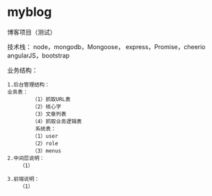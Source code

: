 # myblog
博客项目（测试）

技术栈：
    node，mongodb，Mongoose，
    express，Promise，cheerio
    angularJS，bootstrap
    
业务结构：
        
    1.后台管理结构：
    业务表：
            （1）抓取URL表
            （2）核心字
            （3）文章列表
            （4）抓取业务逻辑表
             系统表：
            （1）user
            （2）role
            （3）menus
    2.中间层说明：
        （1）
    
    3.前端说明：
        （1）
 
